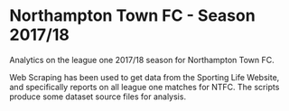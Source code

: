 # Northampton Town FC - Season 2017/18

Analytics on the league one 2017/18 season for Northampton Town FC.

Web Scraping has been used to get data from the Sporting Life Website, and specifically reports on all league one matches for NTFC. The scripts produce some dataset source files for analysis.
